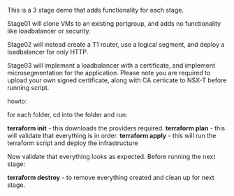 This is a 3 stage demo that adds functionality for each stage.

Stage01 will clone VMs to an existing portgroup, and adds no functionality like loadbalancer or security.

Stage02 will instead create a T1 router, use a logical segment, and deploy a loadbalancer for only HTTP.

Stage03 will implement a loadbalancer with a certificate, and implement microsegmentation for the application.
Please note you are required to upload your own signed certificate, along with CA certicate to NSX-T before running script.

howto:

for each folder, cd into the folder and run:

**terraform init** - this downloads the providers required.
**terraform plan** - this will validate that everything is in order.
**terraform apply** - this will run the terraform script and deploy the infrastructure

Now validate that everything looks as expected. Before running the next stage:

**terraform destroy** - to remove everything created and clean up for next stage.
